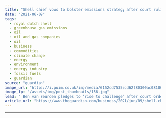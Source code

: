 ```yaml
---
title: "Shell chief vows to bolster emissions strategy after court ruling"
date: "2021-06-09"
tags: 
  - royal dutch shell
  - greenhouse gas emissions
  - oil
  - oil and gas companies
  - oil
  - business
  - commodities
  - climate change
  - energy
  - environment
  - energy industry
  - fossil fuels
  - guardian
source: "guardian"
image_url: "https://i.guim.co.uk/img/media/6152cd7535ecd62f80300ac08100a40ea5814fec/0_88_2200_1320/master/2200.jpg?width=460&quality=85&auto=format&fit=max&s=22e429aadd952068cb844ed2db93d89d"
image_fp: "/assets/img/post_thumbnails/156.jpg"
lead: " Ben van Beurden pledges to ‘rise to challenge’ after court ordered oil firm to cut global carbon emissions by 45%Royal Dutch Shell has vowed to accelerate its strategy towards becoming a net zero emissions business, two weeks after a Dutch court rul..."
article_url: "https://www.theguardian.com/business/2021/jun/09/shell-chief-vows-to-rise-to-challenge-but-feels-singled-out-on-emissions"
---
```


---
